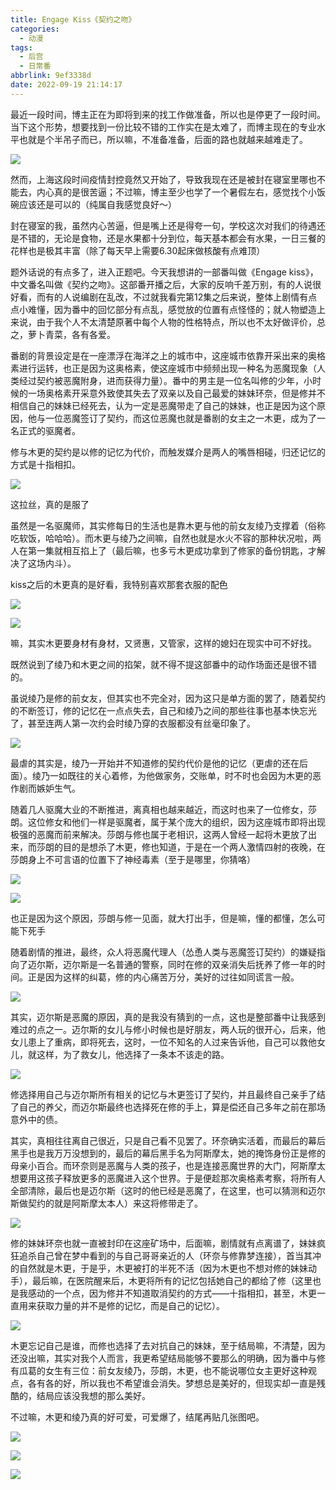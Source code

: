 ```yaml
---
title: Engage Kiss《契约之吻》
categories:
  - 动漫
tags:
  - 后宫
  - 日常番
abbrlink: 9ef3338d
date: 2022-09-19 21:14:17
---
```


最近一段时间，博主正在为即将到来的找工作做准备，所以也是停更了一段时间。当下这个形势，想要找到一份比较不错的工作实在是太难了，而博主现在的专业水平也就是个半吊子而已，所以嘛，不准备准备，后面的路也就越来越难走了。

![](https://cdn.makiru.top/images/202209192133606.jpeg)

<!--more-->

然而，上海这段时间疫情封控竟然又开始了，导致我现在还是被封在寝室里哪也不能去，内心真的是很苦逼；不过嘛，博主至少也学了一个暑假左右，感觉找个小饭碗应该还是可以的（纯属自我感觉良好～）

封在寝室的我，虽然内心苦逼，但是嘴上还是得夸一句，学校这次对我们的待遇还是不错的，无论是食物，还是水果都十分到位，每天基本都会有水果，一日三餐的花样也是极其丰富（除了每天早上需要6.30起床做核酸有点难顶）

题外话说的有点多了，进入正题吧。今天我想讲的一部番叫做《Engage kiss》，中文番名叫做《契约之吻》。这部番开播之后，大家的反响千差万别，有的人说很好看，而有的人说编剧在乱改，不过就我看完第12集之后来说，整体上剧情有点点小难懂，因为番中的回忆部分有点乱，感觉放的位置有点怪怪的；就人物塑造上来说，由于我个人不太清楚原著中每个人物的性格特点，所以也不太好做评价，总之，萝卜青菜，各有各爱。

番剧的背景设定是在一座漂浮在海洋之上的城市中，这座城市依靠开采出来的奥格素进行运转，也正是因为这奥格素，使这座城市中频频出现一种名为恶魔现象（人类经过契约被恶魔附身，进而获得力量）。番中的男主是一位名叫修的少年，小时候的一场奥格素开采意外致使其失去了双亲以及自己最爱的妹妹环奈，但是修并不相信自己的妹妹已经死去，认为一定是恶魔带走了自己的妹妹，也正是因为这个原因，他与一位恶魔签订了契约，而这位恶魔也就是番剧的女主之一木更，成为了一名正式的驱魔者。

修与木更的契约是以修的记忆为代价，而触发媒介是两人的嘴唇相碰，归还记忆的方式是十指相扣。

![](https://cdn.makiru.top/images/202209192150418.jpeg)

这拉丝，真的是服了

虽然是一名驱魔师，其实修每日的生活也是靠木更与他的前女友绫乃支撑着（俗称吃软饭，哈哈哈）。而木更与绫乃之间嘛，自然也就是水火不容的那种状况啦，两人在第一集就相互掐上了（最后嘛，也多亏木更成功拿到了修家的备份钥匙，才解决了这场内斗）。

kiss之后的木更真的是好看，我特别喜欢那套衣服的配色

![](https://cdn.makiru.top/images/202209192158457.jpeg)

![](https://cdn.makiru.top/images/202209192200394.jpeg)

嘛，其实木更要身材有身材，又贤惠，又管家，这样的媳妇在现实中可不好找。

既然说到了绫乃和木更之间的掐架，就不得不提这部番中的动作场面还是很不错的。

虽说绫乃是修的前女友，但其实也不完全对，因为这只是单方面的罢了，随着契约的不断签订，修的记忆在一点点失去，自己和绫乃之间的那些往事也基本快忘光了，甚至连两人第一次约会时绫乃穿的衣服都没有丝毫印象了。

![](https://cdn.makiru.top/images/202209192206796.jpeg)

最虐的其实是，绫乃一开始并不知道修的契约代价是他的记忆（更虐的还在后面）。绫乃一如既往的关心着修，为他做家务，交账单，时不时也会因为木更的恶作剧而嫉妒生气。

随着几人驱魔大业的不断推进，离真相也越来越近，而这时也来了一位修女，莎朗。这位修女和他们一样是驱魔者，属于某个庞大的组织，因为这座城市即将出现极强的恶魔而前来解决。莎朗与修也属于老相识，这两人曾经一起将木更放了出来，而莎朗的目的是想杀了木更，修也知道，于是在一个两人激情四射的夜晚，在莎朗身上不可言语的位置下了神经毒素（至于是哪里，你猜咯）

![](https://cdn.makiru.top/images/202209192223224.jpeg)

![](https://cdn.makiru.top/images/202209192215053.jpeg)

也正是因为这个原因，莎朗与修一见面，就大打出手，但是嘛，懂的都懂，怎么可能下死手

随着剧情的推进，最终，众人将恶魔代理人（怂恿人类与恶魔签订契约）的嫌疑指向了迈尔斯，迈尔斯是一名普通的警察，同时在修的双亲消失后抚养了修一年的时间。正是因为这样的纠葛，修的内心痛苦万分，美好的过往如同谎言一般。

![](https://cdn.makiru.top/images/202209192243810.jpeg)

其实，迈尔斯是恶魔的原因，真的是我没有猜到的一点，这也是整部番中让我感到难过的点之一。迈尔斯的女儿与修小时候也是好朋友，两人玩的很开心，后来，他女儿患上了重病，即将死去，这时，一位不知名的人过来告诉他，自己可以救他女儿，就这样，为了救女儿，他选择了一条本不该走的路。

![](https://cdn.makiru.top/images/202209192224670.jpeg)

修选择用自己与迈尔斯所有相关的记忆与木更签订了契约，并且最终自己亲手了结了自己的养父，而迈尔斯最终也选择死在修的手上，算是偿还自己多年之前在那场意外中的债。

其实，真相往往离自己很近，只是自己看不见罢了。环奈确实活着，而最后的幕后黑手也是我万万没想到的，最后的幕后黑手名为阿斯摩太，她的掩饰身份正是修的母亲小百合。而环奈则是恶魔与人类的孩子，也是连接恶魔世界的大门，阿斯摩太想要用这孩子释放更多的恶魔进入这个世界。于是便趁那次奥格素考察，将所有人全部清除，最后也是迈尔斯（这时的他已经是恶魔了，在这里，也可以猜测和迈尔斯做契约的就是阿斯摩太本人）来这将修带走了。

![](https://cdn.makiru.top/images/202209192252736.jpeg)

修的妹妹环奈也就一直被封印在这座矿场中，后面嘛，剧情就有点离谱了，妹妹疯狂追杀自己曾在梦中看到的与自己哥哥亲近的人（环奈与修靠梦连接），首当其冲的自然就是木更，于是乎，木更被打的半死不活（因为木更也不想对修的妹妹动手），最后嘛，在医院醒来后，木更将所有的记忆包括她自己的都给了修（这里也是我感动的一个点，因为修并不知道取消契约的方式——十指相扣，甚至，木更一直用来获取力量的并不是修的记忆，而是自己的记忆）。

![](https://cdn.makiru.top/images/202209192244086.jpeg)

木更忘记自己是谁，而修也选择了去对抗自己的妹妹，至于结局嘛，不清楚，因为还没出嘛，其实对我个人而言，我更希望结局能够不要那么的明确，因为番中与修有瓜葛的女生有三位：前女友绫乃，莎朗，木更，也不能说哪位女主更好这种观点，各有各的好，所以我也不希望谁会消失。梦想总是美好的，但现实却一直是残酷的，结局应该没我想的那么美好。

不过嘛，木更和绫乃真的好可爱，可爱爆了，结尾再贴几张图吧。

![](https://cdn.makiru.top/images/202209192249832.jpeg)

![](https://cdn.makiru.top/images/202209192250538.jpeg)

![](https://cdn.makiru.top/images/202209192251259.jpeg)
